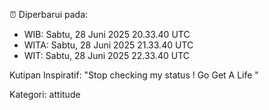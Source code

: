 ⏰ Diperbarui pada:
- WIB: Sabtu, 28 Juni 2025 20.33.40 UTC
- WITA: Sabtu, 28 Juni 2025 21.33.40 UTC
- WIT: Sabtu, 28 Juni 2025 22.33.40 UTC

Kutipan Inspiratif:
"Stop checking my status ! Go Get A Life "


Kategori: attitude

